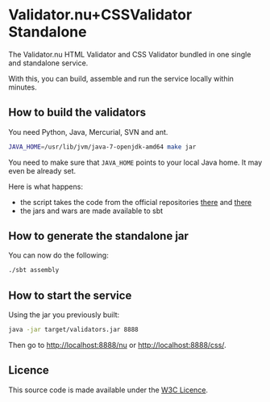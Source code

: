 Validator.nu+CSSValidator Standalone
====================================

The Validator.nu HTML Validator and CSS Validator bundled in one single and standalone service.

With this, you can build, assemble and run the service locally within minutes.

How to build the validators
---------------------------

You need Python, Java, Mercurial, SVN and ant.

```bash
JAVA_HOME=/usr/lib/jvm/java-7-openjdk-amd64 make jar
```

You need to make sure that `JAVA_HOME` points to your local Java
home. It may even be already set.

Here is what happens:
* the script takes the code from the official repositories [there](http://validator.nu/) and [there](http://dev.w3.org/cvsweb/2002/css-validator/)
* the jars and wars are made available to sbt

How to generate the standalone jar
----------------------------------

You can now do the following:

```bash
./sbt assembly
```

How to start the service
------------------------

Using the jar you previously built:

```bash
java -jar target/validators.jar 8888
```

Then go to [http://localhost:8888/nu](http://localhost:8888/nu) or [http://localhost:8888/css/](http://localhost:8888/css).

Licence
-------

This source code is made available under the [W3C Licence](http://opensource.org/licenses/W3C).
